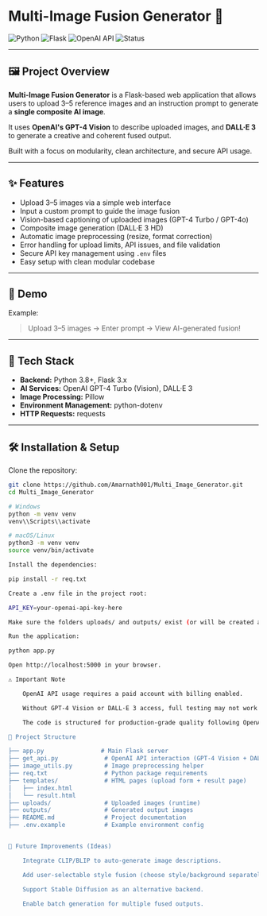 # Multi-Image Fusion Generator 🚀

![Python](https://img.shields.io/badge/Python-3.8%2B-blue?logo=python)
![Flask](https://img.shields.io/badge/Flask-3.0%2B-brightgreen?logo=flask)
![OpenAI API](https://img.shields.io/badge/OpenAI-API-blueviolet?logo=openai)
![Status](https://img.shields.io/badge/Status-Completed-brightgreen)

---

## 🖼️ Project Overview

**Multi-Image Fusion Generator** is a Flask-based web application that allows users to upload 3–5 reference images and an instruction prompt to generate a **single composite AI image**.

It uses **OpenAI's GPT-4 Vision** to describe uploaded images, and **DALL·E 3** to generate a creative and coherent fused output.

Built with a focus on modularity, clean architecture, and secure API usage.

---

## ✨ Features

- Upload 3–5 images via a simple web interface
- Input a custom prompt to guide the image fusion
- Vision-based captioning of uploaded images (GPT-4 Turbo / GPT-4o)
- Composite image generation (DALL·E 3 HD)
- Automatic image preprocessing (resize, format correction)
- Error handling for upload limits, API issues, and file validation
- Secure API key management using `.env` files
- Easy setup with clean modular codebase

---

## 📸 Demo

Example:  
> Upload 3–5 images → Enter prompt → View AI-generated fusion!

---

## 🚀 Tech Stack

- **Backend:** Python 3.8+, Flask 3.x
- **AI Services:** OpenAI GPT-4 Turbo (Vision), DALL·E 3
- **Image Processing:** Pillow
- **Environment Management:** python-dotenv
- **HTTP Requests:** requests

---

## 🛠️ Installation & Setup

Clone the repository:

```bash
git clone https://github.com/Amarnath001/Multi_Image_Generator.git
cd Multi_Image_Generator

# Windows
python -m venv venv
venv\\Scripts\\activate

# macOS/Linux
python3 -m venv venv
source venv/bin/activate

Install the dependencies:

pip install -r req.txt

Create a .env file in the project root:

API_KEY=your-openai-api-key-here

Make sure the folders uploads/ and outputs/ exist (or will be created automatically).

Run the application:

python app.py

Open http://localhost:5000 in your browser.

⚠️ Important Note

    OpenAI API usage requires a paid account with billing enabled.

    Without GPT-4 Vision or DALL·E 3 access, full testing may not work.

    The code is structured for production-grade quality following OpenAI's API documentation.

📁 Project Structure

├── app.py                # Main Flask server
├── get_api.py             # OpenAI API interaction (GPT-4 Vision + DALL·E 3)
├── image_utils.py         # Image preprocessing helper
├── req.txt                # Python package requirements
├── templates/             # HTML pages (upload form + result page)
│   ├── index.html
│   └── result.html
├── uploads/               # Uploaded images (runtime)
├── outputs/               # Generated output images
├── README.md              # Project documentation
├── .env.example           # Example environment config


🧠 Future Improvements (Ideas) 

    Integrate CLIP/BLIP to auto-generate image descriptions.

    Add user-selectable style fusion (choose style/background separately).

    Support Stable Diffusion as an alternative backend.

    Enable batch generation for multiple fused outputs.

